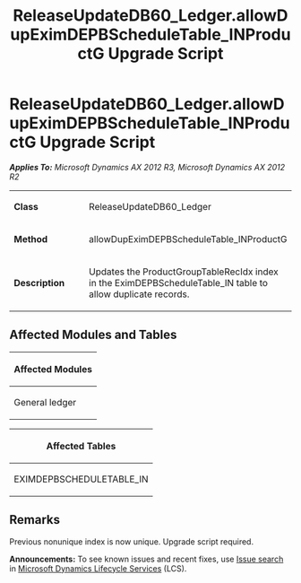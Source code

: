 ﻿---
title: ReleaseUpdateDB60_Ledger.allowDupEximDEPBScheduleTable_INProductG Upgrade Script
TOCTitle: ReleaseUpdateDB60_Ledger.allowDupEximDEPBScheduleTable_INProductG Upgrade Script
ms:assetid: 0a522b6c-2981-0261-dee7-d50a63920219
ms:mtpsurl: https://msdn.microsoft.com/en-us/library/JJ735614(v=AX.60)
ms:contentKeyID: 49706525
ms.date: 05/18/2015
mtps_version: v=AX.60
---

# ReleaseUpdateDB60\_Ledger.allowDupEximDEPBScheduleTable\_INProductG Upgrade Script 


_**Applies To:** Microsoft Dynamics AX 2012 R3, Microsoft Dynamics AX 2012 R2_

<table>
<colgroup>
<col style="width: 50%" />
<col style="width: 50%" />
</colgroup>
<tbody>
<tr class="odd">
<td><p><strong>Class</strong></p></td>
<td><p>ReleaseUpdateDB60_Ledger</p></td>
</tr>
<tr class="even">
<td><p><strong>Method</strong></p></td>
<td><p>allowDupEximDEPBScheduleTable_INProductG</p></td>
</tr>
<tr class="odd">
<td><p><strong>Description</strong></p></td>
<td><p>Updates the ProductGroupTableRecIdx index in the EximDEPBScheduleTable_IN table to allow duplicate records.</p></td>
</tr>
</tbody>
</table>


## Affected Modules and Tables

<table>
<colgroup>
<col style="width: 100%" />
</colgroup>
<thead>
<tr class="header">
<th><p>Affected Modules</p></th>
</tr>
</thead>
<tbody>
<tr class="odd">
<td><p>General ledger</p></td>
</tr>
</tbody>
</table>


<table>
<colgroup>
<col style="width: 100%" />
</colgroup>
<thead>
<tr class="header">
<th><p>Affected Tables</p></th>
</tr>
</thead>
<tbody>
<tr class="odd">
<td><p>EXIMDEPBSCHEDULETABLE_IN</p></td>
</tr>
</tbody>
</table>


## Remarks

Previous nonunique index is now unique. Upgrade script required.

  
**Announcements:** To see known issues and recent fixes, use [Issue search](http://go.microsoft.com/fwlink/?linkid=389258) in [Microsoft Dynamics Lifecycle Services](http://go.microsoft.com/fwlink/?linkid=306505) (LCS).

